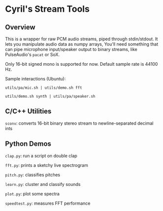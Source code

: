Cyril's Stream Tools
====================

Overview
--------

This is a wrapper for raw PCM audio streams, piped through stdin/stdout.
It lets you manipulate audio data as numpy arrays,
You'll need something that can pipe microphone input/speaker output
to binary streams, like PulseAudio's `pacat` or SoX.

Only 16-bit signed mono is supported for now. Default sample rate is 44100 Hz.

Sample interactions (Ubuntu):

`utils/pa/mic.sh | utils/demo.sh fft`

`utils/demo.sh synth | utils/pa/speaker.sh`

C/C++ Utilities
---------------

`sconv`: converts 16-bit binary stereo stream to newline-separated decimal ints

Python Demos
------------

`clap.py`: run a script on double clap

`fft.py`: prints a sketchy live spectrogram

`pitch.py`: classifies pitches

`learn.py`: cluster and classify sounds

`plot.py`: plot some spectra

`speedtest.py`: measures FFT performance
